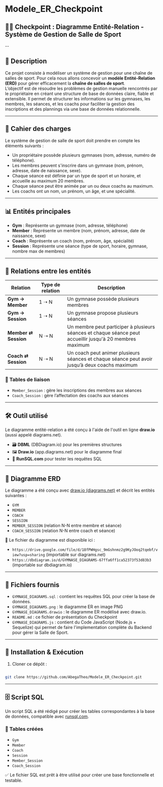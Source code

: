 # Modele_ER_Checkpoint

## 🏋️‍♂️ Checkpoint : Diagramme Entité-Relation - Système de Gestion de Salle de Sport

--

## 📘 Description

Ce projet consiste à modéliser un système de gestion pour une chaîne de salles de sport.
Pour cela nous allons concevoir un **modèle Entité-Relation (ERD)** pour gérer efficacement la **chaîne de salles de sport**.  
L’objectif est de résoudre les problèmes de gestion manuelle rencontrés par le propriétaire en créant une structure de base de données claire, fiable et extensible. Il permet de structurer les informations sur les gymnases, les membres, les séances, et les coachs pour faciliter la gestion des inscriptions et des plannings via une base de données relationnelle.

---

## 📝 Cahier des charges

Le système de gestion de salle de sport doit prendre en compte les éléments suivants :

- Un propriétaire possède plusieurs gymnases (nom, adresse, numéro de téléphone).
- Les membres peuvent s'inscrire dans un gymnase (nom, prénom, adresse, date de naissance, sexe).
- Chaque séance est définie par un type de sport et un horaire, et accueille au maximum 20 membres.
- Chaque séance peut être animée par un ou deux coachs au maximum.
- Les coachs ont un nom, un prénom, un âge, et une spécialité.

---

## 📊 Entités principales

- **Gym** : Représente un gymnase (nom, adresse, téléphone)
- **Member** : Représente un membre (nom, prénom, adresse, date de naissance, sexe)
- **Coach** : Représente un coach (nom, prénom, âge, spécialité)
- **Session** : Représente une séance (type de sport, horaire, gymnase, nombre max de membres)

---

## 🔗 Relations entre les entités

| Relation | Type de relation | Description |
|---------|------------------|-------------|
| **Gym → Member** | 1 ➝ N | Un gymnase possède plusieurs membres |
| **Gym → Session** | 1 ➝ N | Un gymnase propose plusieurs séances |
| **Member ⇄ Session** | N ➝ N | Un membre peut participer à plusieurs séances et chaque séance peut accueillir jusqu'à 20 membres maximum |
| **Coach ⇄ Session** | N ➝ N | Un coach peut animer plusieurs séances et chaque séance peut avoir jusqu’à deux coachs maximum |

### 🧩 Tables de liaison

- `Member_Session` : gère les inscriptions des membres aux séances
- `Coach_Session` : gère l’affectation des coachs aux séances

---

## 🛠️ Outil utilisé

Le diagramme entité-relation a été conçu à l'aide de l'outil en ligne **draw.io** (aussi appelé diagrams.net).

- 🗃️ **DBML** (DBDiagram.io) pour les premières structures
- 🖼️ **Draw.io** (app.diagrams.net) pour le diagramme final
- 🧪 **RunSQL.com** pour tester les requêtes SQL

---

## 🧱 Diagramme ERD

Le diagramme a été conçu avec [draw.io (diagrams.net)](https://app.diagrams.net) et décrit les entités suivantes :

- `GYM`
- `MEMBER`
- `COACH`
- `SESSION`
- `MEMBER_SESSION` (relation N-N entre membre et séance)
- `COACH_SESSION` (relation N-N entre coach et séance)

📄 Le fichier du diagramme est disponible ici :

- `https://drive.google.com/file/d/18fPWHgsc_9mGshnmz2g9KyJOoq2tqebf/view?usp=sharing` (importable sur diagrams.net)
- `https://dbdiagram.io/d/GYMNASE_DIAGRAMS-67ffa6ff1ca52373f53d83b3` (importable sur dbdiagram.io)

---

## 📁 Fichiers fournis

- `GYMNASE_DIAGRAMS.sql` : contient les requêtes SQL pour créer la base de données.
- `GYMNASE_DIAGRAMS.png` : le diagramme ER en image PNG
- `GYMNASE_DIAGRAMS.drawio` : le diagramme ER modélisé avec draw.io.
- `README.md` : ce fichier de présentation du Checkpoint
- `GYMNASE_DIAGRAMS.js` : contient du Code JavaScript (Node.js + Sequelize) qui permet de faire l'implementation complète du Backend pour gérer la Salle de Sport.

---

## 💾 Installation & Exécution

1. Cloner ce dépôt :

```bash

git clone https://github.com/AbegaTheo/Modele_ER_Checkpoint.git

```

---

## 🗄️ Script SQL

Un script SQL a été rédigé pour créer les tables correspondantes à la base de données, compatible avec [runsql.com](https://runsql.com).

### 🧩 Tables créées

- `Gym`
- `Member`
- `Coach`
- `Session`
- `Member_Session`
- `Coach_Session`

✅ Le fichier SQL est prêt à être utilisé pour créer une base fonctionnelle et testable.
